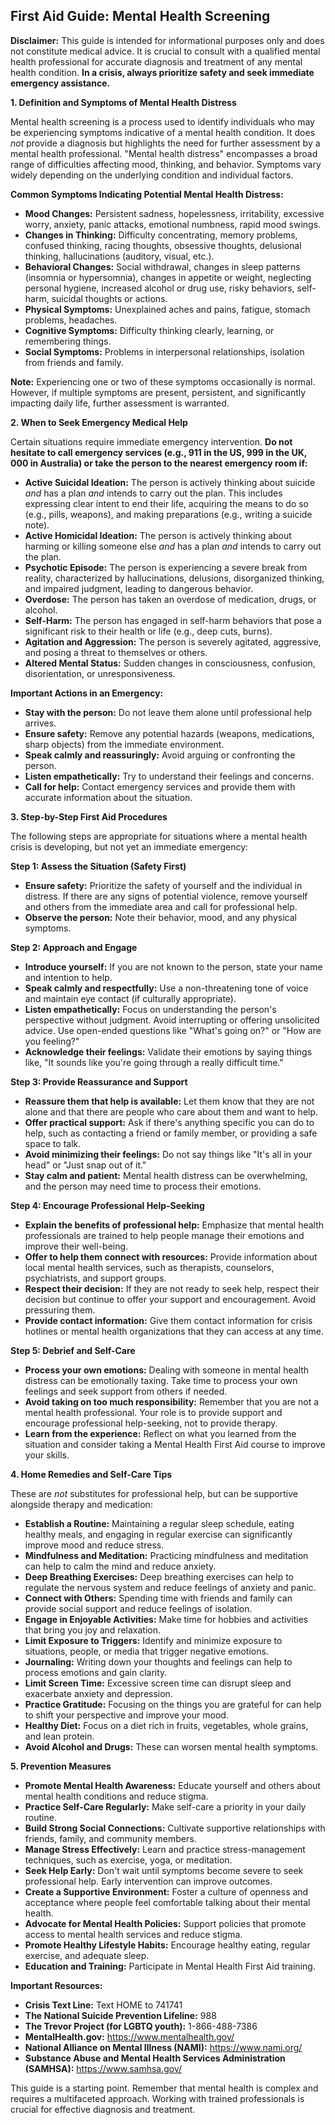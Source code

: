 ## First Aid Guide: Mental Health Screening

**Disclaimer:** This guide is intended for informational purposes only and does not constitute medical advice. It is crucial to consult with a qualified mental health professional for accurate diagnosis and treatment of any mental health condition. **In a crisis, always prioritize safety and seek immediate emergency assistance.**

**1. Definition and Symptoms of Mental Health Distress**

Mental health screening is a process used to identify individuals who may be experiencing symptoms indicative of a mental health condition. It does *not* provide a diagnosis but highlights the need for further assessment by a mental health professional. "Mental health distress" encompasses a broad range of difficulties affecting mood, thinking, and behavior. Symptoms vary widely depending on the underlying condition and individual factors.

**Common Symptoms Indicating Potential Mental Health Distress:**

*   **Mood Changes:** Persistent sadness, hopelessness, irritability, excessive worry, anxiety, panic attacks, emotional numbness, rapid mood swings.
*   **Changes in Thinking:** Difficulty concentrating, memory problems, confused thinking, racing thoughts, obsessive thoughts, delusional thinking, hallucinations (auditory, visual, etc.).
*   **Behavioral Changes:** Social withdrawal, changes in sleep patterns (insomnia or hypersomnia), changes in appetite or weight, neglecting personal hygiene, increased alcohol or drug use, risky behaviors, self-harm, suicidal thoughts or actions.
*   **Physical Symptoms:** Unexplained aches and pains, fatigue, stomach problems, headaches.
*   **Cognitive Symptoms:** Difficulty thinking clearly, learning, or remembering things.
*   **Social Symptoms:** Problems in interpersonal relationships, isolation from friends and family.

**Note:** Experiencing one or two of these symptoms occasionally is normal. However, if multiple symptoms are present, persistent, and significantly impacting daily life, further assessment is warranted.

**2. When to Seek Emergency Medical Help**

Certain situations require immediate emergency intervention. **Do not hesitate to call emergency services (e.g., 911 in the US, 999 in the UK, 000 in Australia) or take the person to the nearest emergency room if:**

*   **Active Suicidal Ideation:** The person is actively thinking about suicide *and* has a plan *and* intends to carry out the plan. This includes expressing clear intent to end their life, acquiring the means to do so (e.g., pills, weapons), and making preparations (e.g., writing a suicide note).
*   **Active Homicidal Ideation:** The person is actively thinking about harming or killing someone else *and* has a plan *and* intends to carry out the plan.
*   **Psychotic Episode:** The person is experiencing a severe break from reality, characterized by hallucinations, delusions, disorganized thinking, and impaired judgment, leading to dangerous behavior.
*   **Overdose:** The person has taken an overdose of medication, drugs, or alcohol.
*   **Self-Harm:** The person has engaged in self-harm behaviors that pose a significant risk to their health or life (e.g., deep cuts, burns).
*   **Agitation and Aggression:** The person is severely agitated, aggressive, and posing a threat to themselves or others.
*   **Altered Mental Status:** Sudden changes in consciousness, confusion, disorientation, or unresponsiveness.

**Important Actions in an Emergency:**

*   **Stay with the person:** Do not leave them alone until professional help arrives.
*   **Ensure safety:** Remove any potential hazards (weapons, medications, sharp objects) from the immediate environment.
*   **Speak calmly and reassuringly:** Avoid arguing or confronting the person.
*   **Listen empathetically:** Try to understand their feelings and concerns.
*   **Call for help:** Contact emergency services and provide them with accurate information about the situation.

**3. Step-by-Step First Aid Procedures**

The following steps are appropriate for situations where a mental health crisis is developing, but not yet an immediate emergency:

**Step 1: Assess the Situation (Safety First)**

*   **Ensure safety:** Prioritize the safety of yourself and the individual in distress.  If there are any signs of potential violence, remove yourself and others from the immediate area and call for professional help.
*   **Observe the person:** Note their behavior, mood, and any physical symptoms.

**Step 2: Approach and Engage**

*   **Introduce yourself:** If you are not known to the person, state your name and intention to help.
*   **Speak calmly and respectfully:** Use a non-threatening tone of voice and maintain eye contact (if culturally appropriate).
*   **Listen empathetically:**  Focus on understanding the person's perspective without judgment. Avoid interrupting or offering unsolicited advice. Use open-ended questions like "What's going on?" or "How are you feeling?"
*   **Acknowledge their feelings:** Validate their emotions by saying things like, "It sounds like you're going through a really difficult time."

**Step 3: Provide Reassurance and Support**

*   **Reassure them that help is available:** Let them know that they are not alone and that there are people who care about them and want to help.
*   **Offer practical support:** Ask if there's anything specific you can do to help, such as contacting a friend or family member, or providing a safe space to talk.
*   **Avoid minimizing their feelings:** Do not say things like "It's all in your head" or "Just snap out of it."
*   **Stay calm and patient:**  Mental health distress can be overwhelming, and the person may need time to process their emotions.

**Step 4: Encourage Professional Help-Seeking**

*   **Explain the benefits of professional help:** Emphasize that mental health professionals are trained to help people manage their emotions and improve their well-being.
*   **Offer to help them connect with resources:** Provide information about local mental health services, such as therapists, counselors, psychiatrists, and support groups.
*   **Respect their decision:** If they are not ready to seek help, respect their decision but continue to offer your support and encouragement.  Avoid pressuring them.
*   **Provide contact information:** Give them contact information for crisis hotlines or mental health organizations that they can access at any time.

**Step 5: Debrief and Self-Care**

*   **Process your own emotions:**  Dealing with someone in mental health distress can be emotionally taxing.  Take time to process your own feelings and seek support from others if needed.
*   **Avoid taking on too much responsibility:** Remember that you are not a mental health professional.  Your role is to provide support and encourage professional help-seeking, not to provide therapy.
*   **Learn from the experience:**  Reflect on what you learned from the situation and consider taking a Mental Health First Aid course to improve your skills.

**4. Home Remedies and Self-Care Tips**

These are *not* substitutes for professional help, but can be supportive alongside therapy and medication:

*   **Establish a Routine:**  Maintaining a regular sleep schedule, eating healthy meals, and engaging in regular exercise can significantly improve mood and reduce stress.
*   **Mindfulness and Meditation:** Practicing mindfulness and meditation can help to calm the mind and reduce anxiety.
*   **Deep Breathing Exercises:**  Deep breathing exercises can help to regulate the nervous system and reduce feelings of anxiety and panic.
*   **Connect with Others:**  Spending time with friends and family can provide social support and reduce feelings of isolation.
*   **Engage in Enjoyable Activities:**  Make time for hobbies and activities that bring you joy and relaxation.
*   **Limit Exposure to Triggers:**  Identify and minimize exposure to situations, people, or media that trigger negative emotions.
*   **Journaling:**  Writing down your thoughts and feelings can help to process emotions and gain clarity.
*   **Limit Screen Time:** Excessive screen time can disrupt sleep and exacerbate anxiety and depression.
*   **Practice Gratitude:**  Focusing on the things you are grateful for can help to shift your perspective and improve your mood.
*   **Healthy Diet:** Focus on a diet rich in fruits, vegetables, whole grains, and lean protein.
*   **Avoid Alcohol and Drugs:** These can worsen mental health symptoms.

**5. Prevention Measures**

*   **Promote Mental Health Awareness:**  Educate yourself and others about mental health conditions and reduce stigma.
*   **Practice Self-Care Regularly:**  Make self-care a priority in your daily routine.
*   **Build Strong Social Connections:**  Cultivate supportive relationships with friends, family, and community members.
*   **Manage Stress Effectively:**  Learn and practice stress-management techniques, such as exercise, yoga, or meditation.
*   **Seek Help Early:**  Don't wait until symptoms become severe to seek professional help. Early intervention can improve outcomes.
*   **Create a Supportive Environment:**  Foster a culture of openness and acceptance where people feel comfortable talking about their mental health.
*   **Advocate for Mental Health Policies:**  Support policies that promote access to mental health services and reduce stigma.
*   **Promote Healthy Lifestyle Habits:** Encourage healthy eating, regular exercise, and adequate sleep.
*   **Education and Training:** Participate in Mental Health First Aid training.

**Important Resources:**

*   **Crisis Text Line:** Text HOME to 741741
*   **The National Suicide Prevention Lifeline:** 988
*   **The Trevor Project (for LGBTQ youth):** 1-866-488-7386
*   **MentalHealth.gov:** https://www.mentalhealth.gov/
*   **National Alliance on Mental Illness (NAMI):** https://www.nami.org/
*   **Substance Abuse and Mental Health Services Administration (SAMHSA):** https://www.samhsa.gov/

This guide is a starting point.  Remember that mental health is complex and requires a multifaceted approach. Working with trained professionals is crucial for effective diagnosis and treatment.
